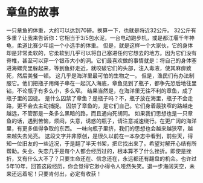 # 章鱼的故事
一只章鱼的体重，大的可以达到70磅。换算一下，也就是将近32公斤。 
32公斤有多重？让我来告诉你：它相当于3/5包水泥，一台电动跑步机，或是都江堰千年神龟，柔道比赛少年组一个小选手的体重。 
但是，就是这样一个大家伙，它的身体却是非常柔软的，它柔软到几乎可以将自己塞进任何它想去的地方。因为它们没有脊椎，甚至可以穿一个银币大小的洞。它们最喜欢做的事情就是：将自己的身体塞进海螺壳里躲起来，等到鱼虾走近，就咬破它们的头部，注入毒液，使其麻痹致死，然后美餐一顿。 
这几乎是海洋里最可怕的生物之一。 
但是，渔民们有办法制服它。他们把瓶子用绳子串在一起沉入海底，章鱼见到了瓶子，都争先恐后地往里钻，不论瓶子有多么小，多么窄。 
结果当然是，在海洋里无往不利的章鱼，成了瓶子里的囚徒。 
是什么囚禁了章鱼？是瓶子吗？不，瓶子放在海里，瓶子不会走路，更不会去主动捕捉。 
囚禁了章鱼的，是它们自己。它们身着最狭窄的路越走越远，不管那是一条多么黑暗的路，而且通向死胡同。 
如果我们思想也是一只章鱼的话，遇到苦恼，烦闷，失意，诱惑的瓶子，请注意减速绕行。在更广阔的海洋里，有更多值得争取的东西。 
一味向瓶子里挤，我们的思想也会越来越狭窄，越来越失去光亮。 
这段文字并非原创，是很久以前在一本杂志中看到，前些天，得知一位旧友的一些近况，于是翻了半天书架，把它找出来了。希望对解开心结有所帮助。失业、失恋几乎是每个人都会经历过的，根本算不了什么挫折。即使是挫折，又有什么大不了？只要生命还在、信念还在，永远都还有翻盘的机会。也许过5年10年，回首这段经历，你会觉得它渺小得令人哑然失笑。退一步海阔天空，未来还远着呢！只要肯付出，必定有收获！
  